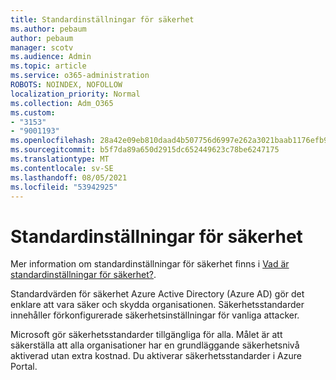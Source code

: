 ```yaml
---
title: Standardinställningar för säkerhet
ms.author: pebaum
author: pebaum
manager: scotv
ms.audience: Admin
ms.topic: article
ms.service: o365-administration
ROBOTS: NOINDEX, NOFOLLOW
localization_priority: Normal
ms.collection: Adm_O365
ms.custom:
- "3153"
- "9001193"
ms.openlocfilehash: 28a42e09eb810daad4b507756d6997e262a3021baab1176efb9050d793c0a05e
ms.sourcegitcommit: b5f7da89a650d2915dc652449623c78be6247175
ms.translationtype: MT
ms.contentlocale: sv-SE
ms.lasthandoff: 08/05/2021
ms.locfileid: "53942925"
---
```

# <a name="security-defaults"></a>Standardinställningar för säkerhet

Mer information om standardinställningar för säkerhet finns i [Vad är standardinställningar för säkerhet?](https://docs.microsoft.com/azure/active-directory/conditional-access/concept-conditional-access-security-defaults).

Standardvärden för säkerhet Azure Active Directory (Azure AD) gör det enklare att vara säker och skydda organisationen. Säkerhetsstandarder innehåller förkonfigurerade säkerhetsinställningar för vanliga attacker.

Microsoft gör säkerhetsstandarder tillgängliga för alla. Målet är att säkerställa att alla organisationer har en grundläggande säkerhetsnivå aktiverad utan extra kostnad. Du aktiverar säkerhetsstandarder i Azure Portal.
